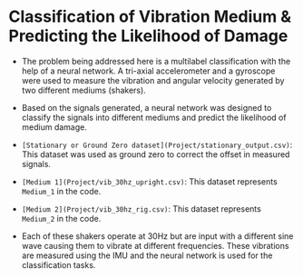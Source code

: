 # Classification of Vibration Medium & Predicting the Likelihood of Damage

- The problem being addressed here is a multilabel classification with the help of a neural network. A tri-axial accelerometer and a gyroscope were used to measure the vibration and angular velocity generated by two different mediums (shakers).
- Based on the signals generated, a neural network was designed to classify the signals into different mediums and predict the likelihood of medium damage.

- `[Stationary or Ground Zero dataset](Project/stationary_output.csv)`: This dataset was used as ground zero to correct the offset in measured signals.
- `[Medium 1](Project/vib_30hz_upright.csv)`: This dataset represents `Medium_1` in the code.
- `[Medium 2](Project/vib_30hz_rig.csv)`: This dataset represents `Medium_2` in the code.
- Each of these shakers operate at 30Hz but are input with a different sine wave causing them to vibrate at different frequencies. These vibrations are measured using the IMU and the neural network is used for the classification tasks. 
